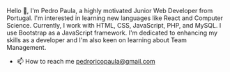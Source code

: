 Hello 👋, I'm Pedro Paula, a highly motivated Junior Web Developer from Portugal. 
I'm interested in learning new languages like React and Computer Science. 
Currently, I work with HTML, CSS, JavaScript, PHP, and MySQL. I use Bootstrap as a JavaScript framework. 
I'm dedicated to enhancing my skills as a developer and I'm also keen on learning about Team Management.


- 📫 How to reach me pedroricopaula@gmail.com

<!---
PedroRicoPaula/PedroRicoPaula is a ✨ special ✨ repository because its `README.md` (this file) appears on your GitHub profile.
You can click the Preview link to take a look at your changes.
--->
